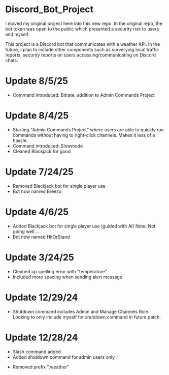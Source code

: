# Discord_Bot_Project
I moved my original project here into this new repo.
In the original repo, the bot token was open to the public
which presented a security risk to users and myself. 

This project is a Discord bot that communicates with a weather API.
In the future, I plan to include other components such as surverying local traffic
reports, security reports on users accessing/communicating on Discord chats.

# Update 8/5/25
+ Command introduced: Bitrate, addition to Admin Commands Project

# Update 8/4/25
+ Starting "Admin Commands Project" where users are able to quickly run commands without having to right-click channels. Makes it less  of a hassle.
+ Command introduced: Slowmode
+ Cleaned Blackjack for good

# Update 7/24/25
+ Removed Blackjack bot for single player use
+ Bot now named Breezo


# Update 4/6/25
+ Added Blackjack bot for single player use (guided with AI)
Note: Not going well.....
+ Bot now named HitOrStand

# Update 3/24/25
+ Cleaned up spelling error with "temperature"
+ Included more spacing when sending alert message


# Update 12/29/24
+ Shutdown command includes Admin and Manage Channels Role.
  Looking to only include myself for shutdown command in future patch.

# Update 12/28/24
+ Slash command added
+ Added shutdown command for admin users only

- Removed prefix ".weather"
